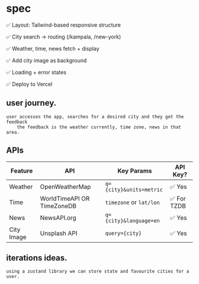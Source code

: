 # spec
✅ Layout: Tailwind-based responsive structure

✅ City search → routing (/kampala, /new-york)

✅ Weather, time, news fetch + display

✅ Add city image as background

✅ Loading + error states

✅ Deploy to Vercel

## user journey.
    user accesses the app, searches for a desired city and they get the feedback
        the feedback is the weather currently, time zone, news in that area.

## APIs
| Feature    | API                        | Key Params              | API Key?   |
| ---------- | -------------------------- | ----------------------- | ---------- |
| Weather    | OpenWeatherMap             | `q={city}&units=metric` | ✅ Yes      |
| Time       | WorldTimeAPI OR TimeZoneDB | `timezone` or `lat/lon` | ✅ For TZDB |
| News       | NewsAPI.org                | `q={city}&language=en`  | ✅ Yes      |
| City Image | Unsplash API               | `query={city}`          | ✅ Yes      |

## iterations ideas.
    using a zustand library we can store state and favourite cities for a user. 